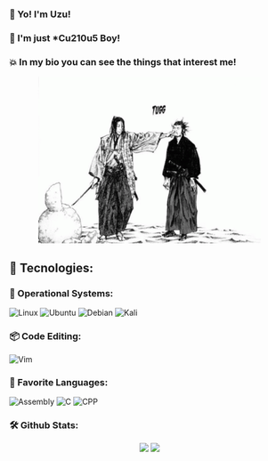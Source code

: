 <h3> 👋 Yo! I'm Uzu! </h3> 
<h3> 🤡 I'm just *Cu210u5 Boy! </h3>
<h3> 💥 In my bio you can see the things that interest me! </h3>

<p align="center"><img width = 400 src="meme.gif"></p>

## 👾 Tecnologies:

### 🚀 Operational Systems:
![Linux](https://img.shields.io/badge/Linux-FCC624?style=for-the-badge&logo=linux&logoColor=black)
![Ubuntu](https://img.shields.io/badge/Ubuntu-E95420?style=for-the-badge&logo=ubuntu&logoColor=white)
![Debian](https://img.shields.io/badge/Debian-D70A53?style=for-the-badge&logo=debian&logoColor=white)
![Kali](https://img.shields.io/badge/Kali_Linux-557C94?style=for-the-badge&logo=kali-linux&logoColor=white)

### 📦 Code Editing:
![Vim](https://img.shields.io/badge/VIM-%2311AB00.svg?style=for-the-badge&logo=vim&logoColor=white)

### 🤖 Favorite Languages: 
![Assembly](https://img.shields.io/badge/_-ASM-6E4C13.svg?style=for-the-badge)
![C](https://img.shields.io/badge/c-%2300599C.svg?style=for-the-badge&logo=c&logoColor=white)
![CPP](https://img.shields.io/badge/c++-%2300599C.svg?style=for-the-badge&logo=c%2B%2B&logoColor=white)

### 🛠️ Github Stats: 
<div align="center">
  <img src="https://github-readme-stats.vercel.app/api?username=hellouzu&theme=tokyonight">
  <img src="https://github-readme-stats.vercel.app/api/top-langs/?username=hellouzu&theme=tokyonight">
</div>

